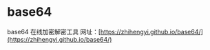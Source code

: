 # base64
base64 在线加密解密工具
网址：[https://zhihengyi.github.io/base64/](https://zhihengyi.github.io/base64/)
